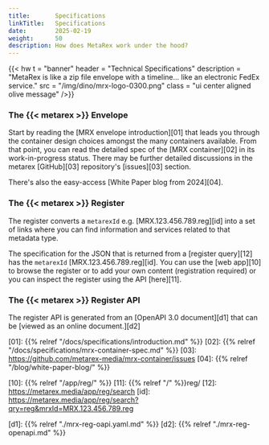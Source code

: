 ```yaml
---
title:       Specifications
linkTitle:   Specifications
date:        2025-02-19
weight:      50
description: How does MetaRex work under the hood?
---
```


{{< hw t = "banner"
    header = "Technical Specifications"
    description = "MetaRex is like a zip file envelope with a timeline... like an electronic FedEx service."
    src = "/img/dino/mrx-logo-0300.png"
    class = "ui center aligned olive message"
/>}}

### The {{< metarex >}} Envelope

Start by reading the [MRX envelope introduction][01] that leads you through the
container design choices amongst the many containers available. From that
point, you can read the detailed spec of the [MRX container][02] in its
work-in-progress status. There may be further detailed discussions in the
metarex [GitHub][03] repository's [issues][03] section.

There's also the easy-access [White Paper blog from 2024][04].

### The {{< metarex >}} Register

The register converts a `metarexId` e.g. [MRX.123.456.789.reg][id] into a set of links where you can find information and services related to that metadata type.

The specification for the JSON that is returned from a [register query][12] has the `metarexId` [MRX.123.456.789.reg][id]. You can use the [web app][10] to browse the register or to add your own content (registration required) or you can inspect the register using the API [here][11].


### The {{< metarex >}} Register API

The register API is generated from an [OpenAPI 3.0 document][d1] that can be [viewed as an online document.][d2]

[01]: {{% relref "/docs/specifications/introduction.md" %}}
[02]: {{% relref "/docs/specifications/mrx-container-spec.md" %}}
[03]: https://github.com/metarex-media/mrx-container/issues
[04]: {{% relref "/blog/white-paper-blog/" %}}

[10]: {{% relref "/app/reg/" %}}
[11]: {{% relref "/" %}}reg/
[12]: https://metarex.media/app/reg/search
[id]: https://metarex.media/app/reg/search?qry=reg&mrxId=MRX.123.456.789.reg

[d1]: {{% relref "./mrx-reg-oapi.yaml.md" %}}
[d2]: {{% relref "./mrx-reg-openapi.md" %}}
